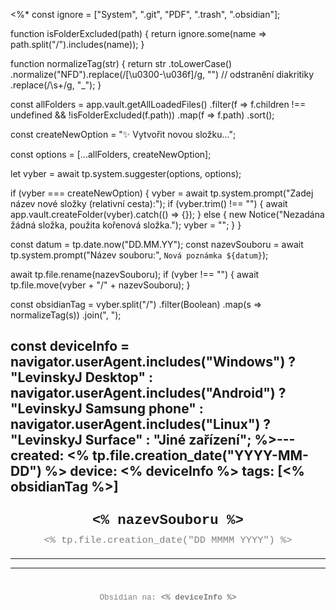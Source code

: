<%*
const ignore = ["System", ".git", "PDF", ".trash", ".obsidian"];

function isFolderExcluded(path) {
  return ignore.some(name => path.split("/").includes(name));
}

function normalizeTag(str) {
  return str
    .toLowerCase()
    .normalize("NFD").replace(/[\u0300-\u036f]/g, "") // odstranění diakritiky
    .replace(/\s+/g, "_");
}

const allFolders = app.vault.getAllLoadedFiles()
  .filter(f => f.children !== undefined && !isFolderExcluded(f.path))
  .map(f => f.path)
  .sort();

const createNewOption = "✨ Vytvořit novou složku...";

const options = [...allFolders, createNewOption];

let vyber = await tp.system.suggester(options, options);

if (vyber === createNewOption) {
  vyber = await tp.system.prompt("Zadej název nové složky (relativní cesta):");
  if (vyber.trim() !== "") {
    await app.vault.createFolder(vyber).catch(() => {});
  } else {
    new Notice("Nezadána žádná složka, použita kořenová složka.");
    vyber = "";
  }
}

const datum = tp.date.now("DD.MM.YY");
const nazevSouboru = await tp.system.prompt("Název souboru:", `Nová poznámka ${datum}`);

await tp.file.rename(nazevSouboru);
if (vyber !== "") {
  await tp.file.move(vyber + "/" + nazevSouboru);
}

const obsidianTag = vyber.split("/")
  .filter(Boolean)
  .map(s => normalizeTag(s))
  .join(", ");

const deviceInfo = navigator.userAgent.includes("Windows") ? "LevinskyJ Desktop" :
                   navigator.userAgent.includes("Android") ? "LevinskyJ Samsung phone" :
                   navigator.userAgent.includes("Linux") ? "LevinskyJ Surface" : "Jiné zařízení";
%>---
created: <% tp.file.creation_date("YYYY-MM-DD") %>
device: <% deviceInfo %>
tags: [<% obsidianTag %>]
---
<div style="text-align: center; font-size: 1.6em; font-weight: bold; padding: 10px 0; font-family: Courier New">
  <% nazevSouboru %>
</div>

<div style="text-align: center; color: gray; font-size: 1.1em; margin-bottom: 20px; font-family: Courier New">
  <% tp.file.creation_date("DD MMMM YYYY") %>
</div>

---



---

<div style="text-align: center; color: gray; font-size: 0.9em; margin-top: 40px; font-family: Courier New">
  Obsidian na: <strong><% deviceInfo %></strong>
</div>
